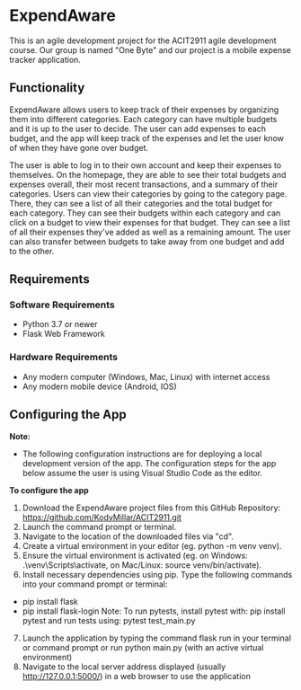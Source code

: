 # ExpendAware
This is an agile development project for the ACIT2911 agile development course. Our group is named "One Byte" and our project is a mobile expense tracker application. 
## Functionality
ExpendAware allows users to keep track of their expenses by organizing them into different categories. Each category can have multiple budgets and it is up to the user to decide. The user can add expenses to each budget, and the app will keep track of the expenses and let the user know of when they have gone over budget. 

The user is able to log in to their own account and keep their expenses to themselves. On the homepage, they are able to see their total budgets and expenses overall, their most recent transactions, and a summary of their categories. Users can view their categories by going to the category page. There, they can see a list of all their categories and the total budget for each category. They can see their budgets within each category and can click on a budget to view their expenses for that budget. They can see a list of all their expenses they've added as well as a remaining amount. The user can also transfer between budgets to take away from one budget and add to the other. 

## Requirements
### Software Requirements
* Python 3.7 or newer
* Flask Web Framework

### Hardware Requirements
* Any modern computer (Windows, Mac, Linux) with internet access
* Any modern mobile device (Android, IOS)

## Configuring the App

**Note:**
* The following configuration instructions are for deploying a local development
version of the app. The configuration steps for the app below assume the user is
using Visual Studio Code as the editor.

**To configure the app**

1. Download the ExpendAware project files from this GitHub Repository:
https://github.com/KodyMillar/ACIT2911.git
2. Launch the command prompt or terminal.
3. Navigate to the location of the downloaded files via "cd".
4. Create a virtual environment in your editor (eg. python -m venv venv).
5. Ensure the virtual environment is activated (eg. on Windows:
.\venv\Scripts\activate, on Mac/Linux: source venv/bin/activate).
6. Install necessary dependencies using pip. Type the following commands into
your command prompt or terminal:
* pip install flask
* pip install flask-login
Note: To run pytests, install pytest with: pip install pytest and run tests using:
pytest test_main.py
7. Launch the application by typing the command flask run in your terminal or
command prompt or run python main.py (with an active virtual environment)
8. Navigate to the local server address displayed (usually http://127.0.0.1:5000/)
in a web browser to use the application
